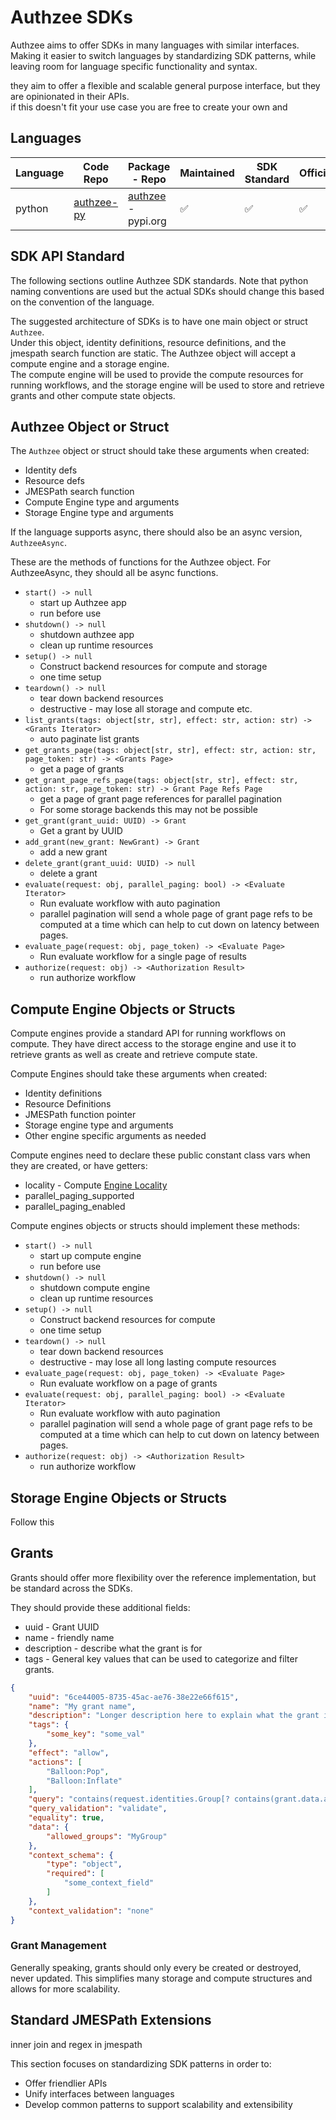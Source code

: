 # Authzee SDKs

Authzee aims to offer SDKs in many languages with similar interfaces. 
Making it easier to switch languages by standardizing SDK patterns, while leaving room for language specific functionality and syntax. 

they aim to offer a flexible and scalable general purpose interface, but they are opinionated in their APIs.  
if this doesn't fit your use case you are free to create your own and 

## Languages

| Language | Code Repo | Package - Repo | Maintained | SDK Standard | Official |
|---|---|---|---|---|---|
| python | [authzee-py](https://github.com/btemplep/authzee-py) | [authzee](https://pypi.org/project/authzee/) - pypi.org | ✅ | ✅ | ✅ |


## SDK API Standard

The following sections outline Authzee SDK standards.  Note that python naming conventions are used but the actual SDKs should change this based on the convention of the language. 

The suggested architecture of SDKs is to have one main object or struct `Authzee`.  
Under this object, identity definitions, resource definitions, and the jmespath search function are static.
The Authzee object will accept a compute engine and a storage engine.  
The compute engine will be used to provide the compute resources for running workflows, 
and the storage engine will be used to store and retrieve grants and other compute state objects. 



## Authzee Object or Struct

The `Authzee` object or struct should take these arguments when created:
- Identity defs
- Resource defs
- JMESPath search function
- Compute Engine type and arguments
- Storage Engine type and arguments

If the language supports async, there should also be an async version, `AuthzeeAsync`. 

These are the methods of functions for the Authzee object.  For AuthzeeAsync, they should all be async functions.

- `start() -> null`
    - start up Authzee app 
    - run before use
- `shutdown() -> null`
    - shutdown authzee app
    - clean up runtime resources
- `setup() -> null` 
    - Construct backend resources for compute and storage
    - one time setup 
- `teardown() -> null` 
    - tear down backend resources 
    - destructive - may lose all storage and compute etc.
- `list_grants(tags: object[str, str], effect: str, action: str) -> <Grants Iterator>` 
    - auto paginate list grants
- `get_grants_page(tags: object[str, str], effect: str, action: str, page_token: str) -> <Grants Page>` 
    - get a page of grants
- `get_grant_page_refs_page(tags: object[str, str], effect: str, action: str, page_token: str) -> Grant Page Refs Page` 
    - get a page of grant page references for parallel pagination
    - For some storage backends this may not be possible
- `get_grant(grant_uuid: UUID) -> Grant`
    - Get a grant by UUID
- `add_grant(new_grant: NewGrant) -> Grant` 
    - add a new grant
- `delete_grant(grant_uuid: UUID) -> null` 
    - delete a grant
- `evaluate(request: obj, parallel_paging: bool) -> <Evaluate Iterator>` 
    - Run evaluate workflow with auto pagination
    - parallel pagination will send a whole page of grant page refs to be computed at a time which can help to cut down on latency between pages.
- `evaluate_page(request: obj, page_token) -> <Evaluate Page>` 
    - Run evaluate workflow for a single page of results
- `authorize(request: obj) -> <Authorization Result>` 
    - run authorize workflow


## Compute Engine Objects or Structs

Compute engines provide a standard API for running workflows on compute.
They have direct access to the storage engine and use it to retrieve grants as well as create and retrieve compute state.

Compute Engines should take these arguments when created:
- Identity definitions
- Resource Definitions
- JMESPath function pointer
- Storage engine type and arguments
- Other engine specific arguments as needed

Compute engines need to declare these public constant class vars when they are created, or have getters:
- locality - Compute [Engine Locality]() 
- parallel_paging_supported
- parallel_paging_enabled

Compute engines objects or structs should implement these methods:

- `start() -> null`
    - start up compute engine
    - run before use
- `shutdown() -> null`
    - shutdown compute engine
    - clean up runtime resources
- `setup() -> null` 
    - Construct backend resources for compute 
    - one time setup 
- `teardown() -> null` 
    - tear down backend resources 
    - destructive - may lose all long lasting compute resources
- `evaluate_page(request: obj, page_token) -> <Evaluate Page>`
    - Run evaluate workflow on a page of grants
- `evaluate(request: obj, parallel_paging: bool) -> <Evaluate Iterator>` 
    - Run evaluate workflow with auto pagination
    - parallel pagination will send a whole page of grant page refs to be computed at a time which can help to cut down on latency between pages.
- `authorize(request: obj) -> <Authorization Result>` 
    - run authorize workflow


## Storage Engine Objects or Structs

Follow this

## Grants

Grants should offer more flexibility over the reference implementation, but be standard across the SDKs.

They should provide these additional fields:

- uuid - Grant UUID
- name - friendly name
- description - describe what the grant is for
- tags - General key values that can be used to categorize and filter grants.


```json
{
    "uuid": "6ce44005-8735-45ac-ae76-38e22e66f615",
    "name": "My grant name",
    "description": "Longer description here to explain what the grant is for.",
    "tags": {
        "some_key": "some_val"
    },
    "effect": "allow",
    "actions": [
        "Balloon:Pop",
        "Balloon:Inflate"
    ],
    "query": "contains(request.identities.Group[? contains(grant.data.allowed_groups, cn)]",
    "query_validation": "validate",
    "equality": true,
    "data": {
        "allowed_groups": "MyGroup"
    },
    "context_schema": {
        "type": "object",
        "required": [
            "some_context_field"
        ]
    },
    "context_validation": "none"
}
```

### Grant Management

Generally speaking, grants should only every be created or destroyed, never updated. 
This simplifies many storage and compute structures and allows for more scalability. 



## Standard JMESPath Extensions

inner join and regex in jmespath

This section focuses on standardizing SDK patterns in order to:
- Offer friendlier APIs
- Unify interfaces between languages
- Develop common patterns to support scalability and extensibility




